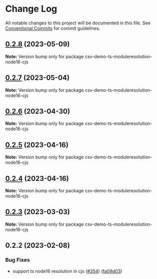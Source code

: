 # Change Log

All notable changes to this project will be documented in this file.
See [Conventional Commits](https://conventionalcommits.org) for commit guidelines.

## [0.2.8](https://github.com/adaltas/node-csv/compare/csv-demo-ts-moduleresolution-node16-cjs@0.2.7...csv-demo-ts-moduleresolution-node16-cjs@0.2.8) (2023-05-09)

**Note:** Version bump only for package csv-demo-ts-moduleresolution-node16-cjs





## [0.2.7](https://github.com/adaltas/node-csv/compare/csv-demo-ts-moduleresolution-node16-cjs@0.2.6...csv-demo-ts-moduleresolution-node16-cjs@0.2.7) (2023-05-04)

**Note:** Version bump only for package csv-demo-ts-moduleresolution-node16-cjs





## [0.2.6](https://github.com/adaltas/node-csv/compare/csv-demo-ts-moduleresolution-node16-cjs@0.2.5...csv-demo-ts-moduleresolution-node16-cjs@0.2.6) (2023-04-30)

**Note:** Version bump only for package csv-demo-ts-moduleresolution-node16-cjs





## [0.2.5](https://github.com/adaltas/node-csv/compare/csv-demo-ts-moduleresolution-node16-cjs@0.2.3...csv-demo-ts-moduleresolution-node16-cjs@0.2.5) (2023-04-16)

**Note:** Version bump only for package csv-demo-ts-moduleresolution-node16-cjs





## [0.2.4](https://github.com/adaltas/node-csv/compare/csv-demo-ts-moduleresolution-node16-cjs@0.2.3...csv-demo-ts-moduleresolution-node16-cjs@0.2.4) (2023-04-16)

**Note:** Version bump only for package csv-demo-ts-moduleresolution-node16-cjs





## [0.2.3](https://github.com/adaltas/node-csv/compare/csv-demo-ts-moduleresolution-node16-cjs@0.2.2...csv-demo-ts-moduleresolution-node16-cjs@0.2.3) (2023-03-03)

**Note:** Version bump only for package csv-demo-ts-moduleresolution-node16-cjs





## 0.2.2 (2023-02-08)


### Bug Fixes

* support ts node16 resolution in cjs ([#354](https://github.com/adaltas/node-csv/issues/354)) ([fa09d03](https://github.com/adaltas/node-csv/commit/fa09d03aaf0008b2790656871ca6b2c4be12d14c))
